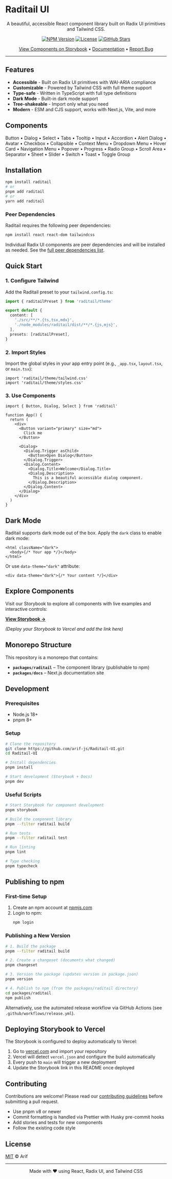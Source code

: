# Raditail UI

<div align="center">

A beautiful, accessible React component library built on Radix UI primitives and Tailwind CSS.

[![NPM Version](https://img.shields.io/npm/v/raditail.svg)](https://www.npmjs.com/package/raditail)
[![License](https://img.shields.io/badge/license-MIT-blue.svg)](./LICENSE)
[![GitHub Stars](https://img.shields.io/github/stars/arif-js/Raditail-UI.svg)](https://github.com/arif-js/Raditail-UI)

[View Components on Storybook](#) • [Documentation](./packages/raditail/README.md) • [Report Bug](https://github.com/arif-js/Raditail-UI/issues)

</div>

---

## Features

- **Accessible** - Built on Radix UI primitives with WAI-ARIA compliance
- **Customizable** - Powered by Tailwind CSS with full theme support
- **Type-safe** - Written in TypeScript with full type definitions
- **Dark Mode** - Built-in dark mode support
- **Tree-shakeable** - Import only what you need
- **Modern** - ESM and CJS support, works with Next.js, Vite, and more

## Components

Button • Dialog • Select • Tabs • Tooltip • Input • Accordion • Alert Dialog • Avatar • Checkbox • Collapsible • Context Menu • Dropdown Menu • Hover Card • Navigation Menu • Popover • Progress • Radio Group • Scroll Area • Separator • Sheet • Slider • Switch • Toast • Toggle Group

## Installation

```bash
npm install raditail
# or
pnpm add raditail
# or
yarn add raditail
```

### Peer Dependencies

Raditail requires the following peer dependencies:

```bash
npm install react react-dom tailwindcss
```

Individual Radix UI components are peer dependencies and will be installed as needed. See the [full peer dependencies list](./packages/raditail/package.json#L48-L76).

## Quick Start

### 1. Configure Tailwind

Add the Raditail preset to your `tailwind.config.ts`:

```ts
import { raditailPreset } from 'raditail/theme'

export default {
  content: [
    './src/**/*.{ts,tsx,mdx}',
    './node_modules/raditail/dist/**/*.{js,mjs}',
  ],
  presets: [raditailPreset],
}
```

### 2. Import Styles

Import the global styles in your app entry point (e.g., `_app.tsx`, `layout.tsx`, or `main.tsx`):

```tsx
import 'raditail/theme/tailwind.css'
import 'raditail/theme/styles.css'
```

### 3. Use Components

```tsx
import { Button, Dialog, Select } from 'raditail'

function App() {
  return (
    <div>
      <Button variant="primary" size="md">
        Click me
      </Button>

      <Dialog>
        <Dialog.Trigger asChild>
          <Button>Open Dialog</Button>
        </Dialog.Trigger>
        <Dialog.Content>
          <Dialog.Title>Welcome</Dialog.Title>
          <Dialog.Description>
            This is a beautiful accessible dialog component.
          </Dialog.Description>
        </Dialog.Content>
      </Dialog>
    </div>
  )
}
```

## Dark Mode

Raditail supports dark mode out of the box. Apply the `dark` class to enable dark mode:

```tsx
<html className="dark">
  <body>{/* Your app */}</body>
</html>
```

Or use `data-theme="dark"` attribute:

```tsx
<div data-theme="dark">{/* Your content */}</div>
```

## Explore Components

Visit our Storybook to explore all components with live examples and interactive controls:

**[View Storybook →](#)**

_(Deploy your Storybook to Vercel and add the link here)_

## Monorepo Structure

This repository is a monorepo that contains:

- **`packages/raditail`** – The component library (publishable to npm)
- **`packages/docs`** – Next.js documentation site

## Development

### Prerequisites

- Node.js 18+
- pnpm 8+

### Setup

```bash
# Clone the repository
git clone https://github.com/arif-js/Raditail-UI.git
cd Raditail-UI

# Install dependencies
pnpm install

# Start development (Storybook + Docs)
pnpm dev
```

### Useful Scripts

```bash
# Start Storybook for component development
pnpm storybook

# Build the component library
pnpm --filter raditail build

# Run tests
pnpm --filter raditail test

# Run linting
pnpm lint

# Type checking
pnpm typecheck
```

## Publishing to npm

### First-time Setup

1. Create an npm account at [npmjs.com](https://www.npmjs.com/)
2. Login to npm:
   ```bash
   npm login
   ```

### Publishing a New Version

```bash
# 1. Build the package
pnpm --filter raditail build

# 2. Create a changeset (documents what changed)
pnpm changeset

# 3. Version the package (updates version in package.json)
pnpm version

# 4. Publish to npm (from the packages/raditail directory)
cd packages/raditail
npm publish
```

Alternatively, use the automated release workflow via GitHub Actions (see `.github/workflows/release.yml`).

## Deploying Storybook to Vercel

The Storybook is configured to deploy automatically to Vercel:

1. Go to [vercel.com](https://vercel.com) and import your repository
2. Vercel will detect `vercel.json` and configure the build automatically
3. Every push to `main` will trigger a new deployment
4. Update the Storybook link in this README once deployed

## Contributing

Contributions are welcome! Please read our [contributing guidelines](./CONTRIBUTING.md) before submitting a pull request.

- Use pnpm v8 or newer
- Commit formatting is handled via Prettier with Husky pre-commit hooks
- Add stories and tests for new components
- Follow the existing code style

## License

[MIT](./LICENSE) © Arif

---

<div align="center">

Made with ❤️ using React, Radix UI, and Tailwind CSS

</div>
